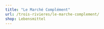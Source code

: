 ```yaml
---
title: "Le Marché Complément"
url: /trois-rivieres/le-marche-complement/
shop: Lebensmittel
---
```

